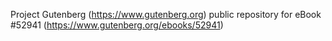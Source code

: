 Project Gutenberg (https://www.gutenberg.org) public repository for
eBook #52941 (https://www.gutenberg.org/ebooks/52941)
